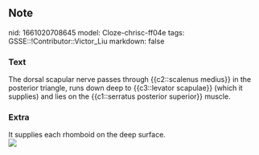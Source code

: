 ## Note
nid: 1661020708645
model: Cloze-chrisc-ff04e
tags: GSSE::!Contributor::Victor_Liu
markdown: false

### Text
<div>
  The dorsal scapular nerve passes through {{c2::scalenus medius}}
  in the posterior triangle, runs down deep to {{c3::levator
  scapulae}} (which it supplies) and lies on the {{c1::serratus
  posterior superior}} muscle.
</div>

### Extra
<div>
  It supplies each rhomboid on the deep surface.
</div><img src=
"paste-1ee7a6a7a02fddb656edc4b76f3f2bac75e8a62f.jpg">
